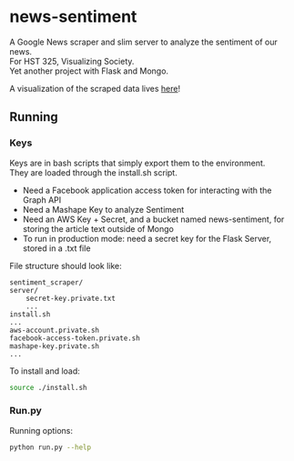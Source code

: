 # news-sentiment  

A Google News scraper and slim server to analyze the sentiment of our news.  
For HST 325, Visualizing Society.  
Yet another project with Flask and Mongo. 

A visualization of the scraped data lives [here](http://personal.stevens.edu/~acawleye/final/)!

## Running

### Keys
Keys are in bash scripts that simply export them to the environment.  
They are loaded through the install.sh script.

- Need a Facebook application access token for interacting with the Graph API
- Need a Mashape Key to analyze Sentiment
- Need an AWS Key + Secret, and a bucket named news-sentiment, for storing the 
article text outside of Mongo
- To run in production mode: need a secret key for the Flask Server, stored in a .txt file

File structure should look like:
```
sentiment_scraper/
server/
    secret-key.private.txt
    ...
install.sh
...
aws-account.private.sh
facebook-access-token.private.sh
mashape-key.private.sh
...
```

To install and load:
```bash
source ./install.sh
```

### Run.py
Running options:
```bash
python run.py --help
```

